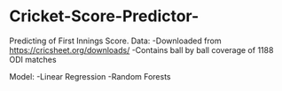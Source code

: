 # Cricket-Score-Predictor-
Predicting of First Innings Score. 
Data:
-Downloaded from https://cricsheet.org/downloads/
-Contains ball by ball coverage of 1188 ODI matches

Model:
-Linear Regression
-Random Forests


